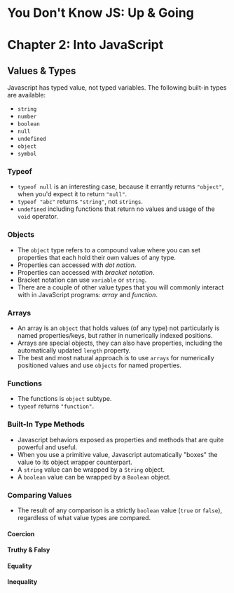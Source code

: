 # You Don't Know JS: Up & Going
# Chapter 2: Into JavaScript

## Values & Types
Javascript has typed value, not typed variables. The following built-in types are available:
* `string`
* `number`
* `boolean`
* `null`
* `undefined`
* `object`
* `symbol`

### Typeof
* `typeof null` is an interesting case, because it errantly returns `"object"`, when you'd expect it to return `"null"`.
* `typeof "abc"` returns `"string"`, not `strings`.
* `undefined` including functions that return no values and usage of the `void` operator.

### Objects
* The `object` type refers to a compound value where you can set properties that each hold their own values of any type.
* Properties can accessed with *dot nation*.
* Properties can accessed with *bracket notation*.
* Bracket notation can use `variable` or `string`.
* There are a couple of other value types that you will commonly interact with in JavaScript programs: *array* and *function*.

### Arrays
* An array is an `object` that holds values (of any type) not particularly is named properties/keys, but rather in numerically indexed positions.
* Arrays are special objects, they can also have properties, including the automatically updated `length` property.
* The best and most natural approach is to use `arrays` for numerically positioned values and use `objects` for named properties.

### Functions
* The functions is `object` subtype.
* `typeof` returns `"function"`.

### Built-In Type Methods
* Javascript behaviors exposed as properties and methods that are quite powerful and useful.
* When you use a primitive value, Javascript automatically "boxes" the value to its object wrapper counterpart.
* A `string` value can be wrapped by a `String` object.
* A `boolean` value can be wrapped by a `Boolean` object.

### Comparing Values

* The result of any comparison is a strictly `boolean` value (`true` or `false`), regardless of what value types are compared.

#### Coercion
#### Truthy & Falsy
#### Equality
#### Inequality
